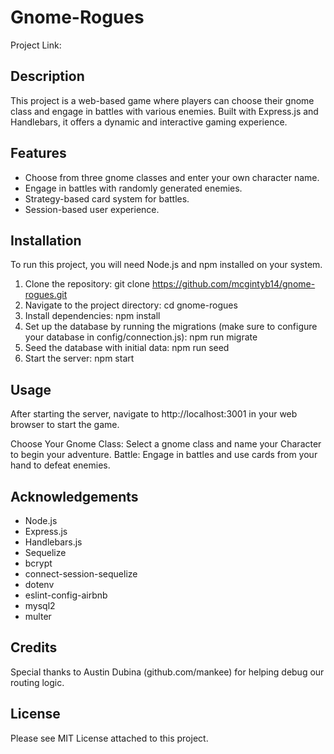 # Gnome-Rogues
Project Link:

## Description
This project is a web-based game where players can choose their gnome class and engage in battles with various enemies. Built with Express.js and Handlebars, it offers a dynamic and interactive gaming experience.

## Features

- Choose from three gnome classes and enter your own character name.
- Engage in battles with randomly generated enemies.
- Strategy-based card system for battles.
- Session-based user experience.

## Installation
To run this project, you will need Node.js and npm installed on your system.

1. Clone the repository:
   git clone https://github.com/mcgintyb14/gnome-rogues.git 
2. Navigate to the project directory:
   cd gnome-rogues
3. Install dependencies:
   npm install
4. Set up the database by running the migrations (make sure to configure your database in config/connection.js):
   npm run migrate
5. Seed the database with initial data:
   npm run seed
6. Start the server:
   npm start
## Usage
After starting the server, navigate to http://localhost:3001 in your web browser to start the game.

Choose Your Gnome Class: Select a gnome class and name your Character to begin your adventure.
Battle: Engage in battles and use cards from your hand to defeat enemies.

## Acknowledgements
- Node.js
- Express.js
- Handlebars.js
- Sequelize
- bcrypt
- connect-session-sequelize
- dotenv
- eslint-config-airbnb
- mysql2
- multer


## Credits
Special thanks to Austin Dubina (github.com/mankee) for helping debug our routing logic.

## License
Please see MIT License attached to this project.
